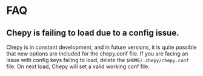 # FAQ

## Chepy is failing to load due to a config issue. 
Chepy is in constant development, and in future versions, it is quite possible that new options are included for the chepy.conf file. If you are facing an issue with config keys failing to load, delete the `$HOME/.chepy/chepy.conf` file. On next load, Chepy will set a valid working conf file.
